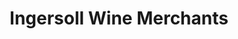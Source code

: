 ---
title: "Ingersoll Wine Merchants"
url: /west-des-moines/ingersoll-wine-merchants/
shop: alcohol
---
